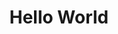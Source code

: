 ---
ee_id: '60'
site: '1'
type: '2'
url: 2009-037-hello-world
title: Hello World
year: '2009'
display_year: '2009'
medium: Pen on paper
dims: ''
pitch: "​Between 0-100 lines drawn to random points"
ps: ''
live_url: ''
related: ''
youtube: ''
related_code: https://github.com/coryarcangel/Hp-Pen-Plotter-Hello-World
imgs: hello-world-2009-037-digital-database-ih.jpg
subheading: ''
download: ''
add_credit: ''
commission: ''
layout: things-i-made
---